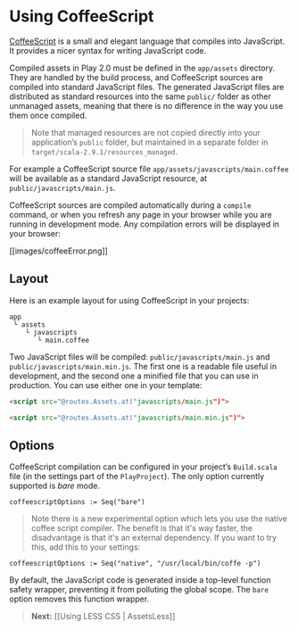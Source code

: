 <!--- Copyright (C) 2009-2013 Typesafe Inc. <http://www.typesafe.com> -->
# Using CoffeeScript

[CoffeeScript](http://jashkenas.github.com/coffee-script/) is a small and elegant language that compiles into JavaScript. It provides a nicer syntax for writing JavaScript code.

Compiled assets in Play 2.0 must be defined in the `app/assets` directory. They are handled by the build process, and CoffeeScript sources are compiled into standard JavaScript files. The generated JavaScript files are distributed as standard resources into the same `public/` folder as other unmanaged assets, meaning that there is no difference in the way you use them once compiled.

> Note that managed resources are not copied directly into your application’s `public` folder, but maintained in a separate folder in `target/scala-2.9.1/resources_managed`.

For example a CoffeeScript source file `app/assets/javascripts/main.coffee` will be available as a standard JavaScript resource, at `public/javascripts/main.js`.

CoffeeScript sources are compiled automatically during a `compile` command, or when you refresh any page in your browser while you are running in development mode. Any compilation errors will be displayed in your browser:

[[images/coffeeError.png]]

## Layout

Here is an example layout for using CoffeeScript in your projects:

```
app
 └ assets
    └ javascripts
       └ main.coffee   
```

Two JavaScript files will be compiled: `public/javascripts/main.js` and `public/javascripts/main.min.js`. The first one is a readable file useful in development, and the second one a minified file that you can use in production. You can use either one in your template:

```html
<script src="@routes.Assets.at("javascripts/main.js")">
```

```html
<script src="@routes.Assets.at("javascripts/main.min.js")">
```

## Options

CoffeeScript compilation can be configured in your project’s `Build.scala` file (in the settings part of the `PlayProject`). The only option currently supported is *bare* mode.

```
coffeescriptOptions := Seq("bare")
```
> Note there is a new experimental option which lets you use the native coffee script compiler. The benefit is that it's way faster, the disadvantage is that it's an external dependency. If you want to try this, add this to your settings:

```
coffeescriptOptions := Seq("native", "/usr/local/bin/coffe -p")
```


By default, the JavaScript code is generated inside a top-level function safety wrapper, preventing it from polluting the global scope. The `bare` option removes this function wrapper.

> **Next:** [[Using LESS CSS | AssetsLess]]
